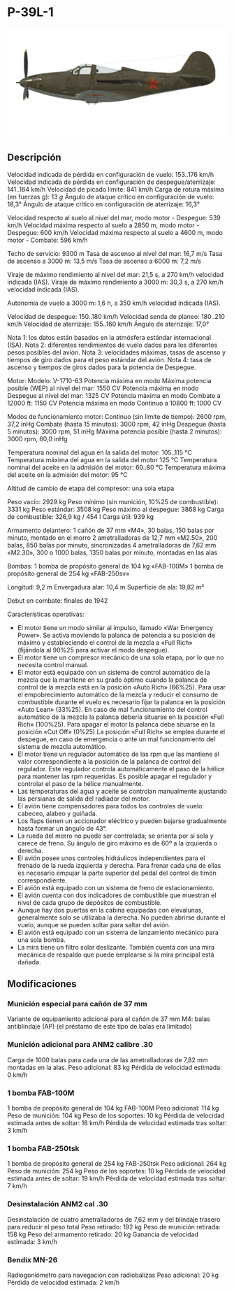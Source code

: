# P-39L-1

![p39l1](../images/p39l1.png)

## Descripción

Velocidad indicada de pérdida en configuración de vuelo: 153..176 km/h
Velocidad indicada de pérdida en configuración de despegue/aterrizaje: 141..164 km/h
Velocidad de picado límite: 841 km/h
Carga de rotura máxima (en fuerzas <i>g</i>): 13 <i>g</i>
Ángulo de ataque crítico en configuración de vuelo: 18,3°
Ángulo de ataque crítico en configuración de aterrizaje: 16,3°

Velocidad respecto al suelo al nivel del mar, modo motor - Despegue: 539 km/h
Velocidad máxima respecto al suelo a 2850 m, modo motor - Despegue: 600 km/h
Velocidad máxima respecto al suelo a 4600 m, modo motor - Combate: 596 km/h

Techo de servicio: 9300 m
Tasa de ascenso al nivel del mar: 16,7 m/s
Tasa de ascenso a 3000 m: 13,5 m/s
Tasa de ascenso a 6000 m: 7,2 m/s

Viraje de máximo rendimiento al nivel del mar: 21,5 s, a 270 km/h velocidad indicada (IAS).
Viraje de máximo rendimiento a 3000 m: 30,3 s, a 270 km/h velocidad indicada (IAS).

Autonomía de vuelo a 3000 m: 1,6 h, a 350 km/h velocidad indicada (IAS).

Velocidad de despegue: 150..180 km/h
Velocidad senda de planeo: 180..210 km/h
Velocidad de aterrizaje: 155..160 km/h
Ángulo de aterrizaje: 17,0°

Nota 1: los datos están basados en la atmósfera estándar internacional (ISA).
Nota 2: diferentes rendimientos de vuelo dados para los diferentes pesos posibles del avión.
Nota 3: velocidades máximas, tasas de ascenso y tiempos de giro dados para el peso estándar del avión.
Nota 4: tasa de ascenso y tiempos de giros dados para la potencia de Despegue.

Motor:
Modelo: V-1710-63
Potencia máxima en modo Máxima potencia posible (WEP) al nivel del mar: 1550 CV
Potencia máxima en modo Despegue al nivel del mar: 1325 CV
Potencia máxima en modo Combate a 12000 ft: 1150 CV
Potencia máxima en modo Continuo a 10800 ft: 1000 CV

Modos de funcionamiento motor:
Continuo (sin límite de tiempo): 2600 rpm, 37,2 inHg
Combate (hasta 15 minutos): 3000 rpm, 42 inHg
Despegue (hasta 5 minutos): 3000 rpm, 51 inHg
Máxima potencia posible (hasta 2 minutos): 3000 rpm, 60,0 inHg

Temperatura nominal del agua en la salida del motor: 105..115 °C
Temperatura máxima del agua en la salida del motor 125 °C
Temperatura nominal del aceite en la admisión del motor: 60..80 °C
Temperatura máxima del aceite en la admisión del motor: 95 °C

Altitud de cambio de etapa del compresor: una sola etapa

Peso vacío: 2929 kg
Peso mínimo (sin munición, 10%25 de combustible): 3331 kg
Peso estándar: 3508 kg
Peso máximo al despegue: 3868 kg
Carga de combustible: 326,9 kg / 454 l
Carga útil: 939 kg

Armamento delantero:
1 cañón de 37 mm «M4», 30 balas, 150 balas por minuto, montado en el morro
2 ametralladoras de 12,7 mm «M2.50», 200 balas, 850 balas por minuto, sincronizadas
4 ametralladoras de 7,62 mm «M2.30», 300 o 1000 balas, 1350 balas por minuto, montadas en las alas

Bombas:
1 bomba de propósito general de 104 kg «FAB-100M»
1 bomba de propósito general de 254 kg «FAB-250sv»

Longitud: 9,2 m
Envergadura alar: 10,4 m
Superficie de ala: 19,82 m²

Debut en combate: finales de 1942

Características operativas:
- El motor tiene un modo similar al impulso, llamado «War Emergency Power». Se activa moviendo la palanca de potencia a su posición de máximo y estableciendo el control de la mezcla a «Full Rich» (fijándola al 90%25 para activar el modo despegue).
- El motor tiene un compresor mecánico de una sola etapa, por lo que no necesita control manual.
- El motor está equipado con un sistema de control automático de la mezcla que la mantiene en su grado óptimo cuando la palanca de control de la mezcla está en la posición «Auto Rich» (66%25). Para usar el empobrecimiento automático de la mezcla y reducir el consumo de combustible durante el vuelo es necesario fijar la palanca en la posición «Auto Lean» (33%25). En caso de mal funcionamiento del control automático de la mezcla la palanca debería situarse en la posición «Full Rich» (100%25). Para apagar el motor la palanca debe situarse en la posición «Cut Off» (0%25).La posición «Full Rich» se emplea durante el despegue, en caso de emergencia o ante un mal funcionamiento del sistema de mezcla automático. 
- El motor tiene un regulador automático de las rpm que las mantiene al valor correspondiente a la posición de la palanca de control del regulador. Este regulador controla automáticamente el paso de la hélice para mantener las rpm requeridas. Es posible apagar el regulador y controlar el paso de la hélice manualmente.
- Las temperaturas del agua y aceite se controlan manualmente ajustando las persianas de salida del radiador del motor.
- El avión tiene compensadores para todos los controles de vuelo: cabeceo, alabeo y guiñada.
- Los flaps tienen un accionador eléctrico y pueden bajarse gradualmente hasta formar un ángulo de 43°.
- La rueda del morro no puede ser controlada; se orienta por sí sola y carece de freno. Su ángulo de giro máximo es de 60º a la izquierda o derecha.
- El avión posee unos controles hidráulicos independientes para el frenado de la rueda izquierda y derecha. Para frenar cada una de ellas es necesario empujar la parte superior del pedal del control de timón correspondiente.
- El avión está equipado con un sistema de freno de estacionamiento.
- El avión cuenta con dos indicadores de combustible que muestran el nivel de cada grupo de depósitos de combustible.
- Aunque hay dos puertas en la cabina equipadas con elevalunas, generalmente solo se utilizaba la derecha. No pueden abrirse durante el vuelo, aunque se pueden soltar para saltar del avión.
- El avión está equipado con un sistema de lanzamiento mecánico para una sola bomba.
- La mira tiene un filtro solar deslizante. También cuenta con una mira mecánica de respaldo que puede emplearse si la mira principal está dañada.

## Modificaciones

### Munición especial para cañón de 37 mm

Variante de equipamiento adicional para el cañón de 37 mm M4: balas antiblindaje (AP) (el préstamo de este tipo de balas era limitado)
### Munición adicional para ANM2 calibre .30

Carga de 1000 balas para cada una de las ametralladoras de 7,82 mm montadas en la alas.
Peso adicional: 83 kg
Pérdida de velocidad estimada: 0 km/h
### 1 bomba FAB-100M

1 bomba de propósito general de 104 kg FAB-100M
Peso adicional: 114 kg
Peso de munición: 104 kg
Peso de los soportes: 10 kg
Pérdida de velocidad estimada antes de soltar: 18 km/h
Pérdida de velocidad estimada tras soltar: 3 km/h
### 1 bomba FAB-250tsk

1 bomba de propósito general de 254 kg FAB-250tsk
Peso adicional: 264 kg
Peso de munición: 254 kg
Peso de los soportes: 10 kg
Pérdida de velocidad estimada antes de soltar: 19 km/h
Pérdida de velocidad estimada tras soltar: 7 km/h
### Desinstalación ANM2 cal .30 

Desinstalación de cuatro ametralladoras de 7,62 mm y del blindaje trasero para reducir el peso total
Peso retirado: 192 kg
Peso de munición retirada: 158 kg
Peso del armamento retirado: 20 kg
Ganancia de velocidad estimada: 3 km/h
### Bendix MN-26

Radiogoniómetro para navegación con radiobalizas
Peso adicional: 20 kg
Pérdida de velocidad estimada: 2 km/h